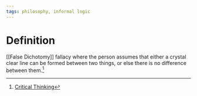 ```yaml
---
tags: philosophy, informal logic
---
```


# Definition

[[False Dichotomy]] fallacy where the person assumes that either a crystal clear line can be formed between two things, or else there is no difference between them.[^1]

[^1]: [Critical Thinking](zotero://open-pdf/library/items/UD4ABYRU?page=385)